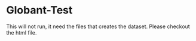 # Globant-Test

This will not run, it need the files that creates the dataset. Please checkout the html file.
